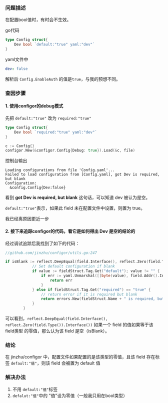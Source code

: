 ### 问题描述在配置bool值时，有时会不生效。go代码```gotype Config struct{	Dev bool `default:"true" yaml:"dev"`}```yaml文件中```yamldev: false```解析后 `Config.EnableAuth` 的值是`true`，与我的预想不同。### 查因步骤#### 1. 使用configor的debug模式先把 `default:"true"` 改为 `required:"true"````gotype Config struct{	Dev bool `required:"true" yaml:"dev"`}``````goc := Config{}configor.New(&configor.Config{Debug: true}).Load(&c, file)```控制台输出```shellLoading configurations from file 'Config.yaml'...Failed to load configuration from [Config.yaml], got Dev is required, but blankConfiguration:  &config.Config{Dev:false}```看到 **got Dev is required, but blank** 这句话，可以知道 dev 被认为是空。`default:"true"`表示，如果此 field 未在配置文件中设置，则置为 true。我已经离原因更近一步#### 2. 接下来追踪configor的代码，看它是如何得出 Dev 是空的结论的经过调试追踪后我找到了如下的代码：```go//github.com/jinzhu/configor/utils.go:247if isBlank := reflect.DeepEqual(field.Interface(), reflect.Zero(field.Type()).Interface()); isBlank {			// Set default configuration if blank			if value := fieldStruct.Tag.Get("default"); value != "" {				if err := yaml.Unmarshal([]byte(value), field.Addr().Interface()); err != nil {					return err				}			} else if fieldStruct.Tag.Get("required") == "true" {				// return error if it is required but blank				return errors.New(fieldStruct.Name + " is required, but blank")			}		}```可以看到，`reflect.DeepEqual(field.Interface(), reflect.Zero(field.Type()).Interface())`如果一个 field 的值如果等于该 field类型 的零值，那么认为该 field 是空（isBlank）。### 结论在 jinzhu/configor 中，配置文件如果配置的是该类型的零值，且该 field 存在标签 `default:"值"`，则该 field 会被置为 default 值### 解决办法1. 不用 `default:"值"`标签2. `defalut:"值"`中的 "值"设为零值（一般我只用在bool类型）